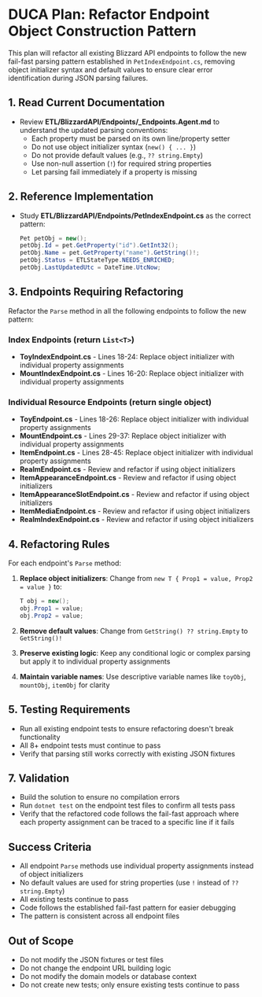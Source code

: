 # DUCA Plan: Refactor Endpoint Object Construction Pattern

This plan will refactor all existing Blizzard API endpoints to follow the new fail-fast parsing pattern established in `PetIndexEndpoint.cs`, removing object initializer syntax and default values to ensure clear error identification during JSON parsing failures.

## 1. Read Current Documentation
- Review **ETL/BlizzardAPI/Endpoints/_Endpoints.Agent.md** to understand the updated parsing conventions:
  - Each property must be parsed on its own line/property setter
  - Do not use object initializer syntax (`new() { ... }`)
  - Do not provide default values (e.g., `?? string.Empty`)
  - Use non-null assertion (`!`) for required string properties
  - Let parsing fail immediately if a property is missing

## 2. Reference Implementation
- Study **ETL/BlizzardAPI/Endpoints/PetIndexEndpoint.cs** as the correct pattern:
  ```csharp
  Pet petObj = new();
  petObj.Id = pet.GetProperty("id").GetInt32();
  petObj.Name = pet.GetProperty("name").GetString()!;
  petObj.Status = ETLStateType.NEEDS_ENRICHED;
  petObj.LastUpdatedUtc = DateTime.UtcNow;
  ```

## 3. Endpoints Requiring Refactoring
Refactor the `Parse` method in all the following endpoints to follow the new pattern:

### Index Endpoints (return `List<T>`)
- **ToyIndexEndpoint.cs** - Lines 18-24: Replace object initializer with individual property assignments
- **MountIndexEndpoint.cs** - Lines 16-20: Replace object initializer with individual property assignments

### Individual Resource Endpoints (return single object)
- **ToyEndpoint.cs** - Lines 18-26: Replace object initializer with individual property assignments
- **MountEndpoint.cs** - Lines 29-37: Replace object initializer with individual property assignments  
- **ItemEndpoint.cs** - Lines 28-45: Replace object initializer with individual property assignments
- **RealmEndpoint.cs** - Review and refactor if using object initializers
- **ItemAppearanceEndpoint.cs** - Review and refactor if using object initializers
- **ItemAppearanceSlotEndpoint.cs** - Review and refactor if using object initializers
- **ItemMediaEndpoint.cs** - Review and refactor if using object initializers
- **RealmIndexEndpoint.cs** - Review and refactor if using object initializers

## 4. Refactoring Rules
For each endpoint's `Parse` method:

1. **Replace object initializers**: Change from `new T { Prop1 = value, Prop2 = value }` to:
   ```csharp
   T obj = new();
   obj.Prop1 = value;
   obj.Prop2 = value;
   ```

2. **Remove default values**: Change from `GetString() ?? string.Empty` to `GetString()!`

3. **Preserve existing logic**: Keep any conditional logic or complex parsing but apply it to individual property assignments

4. **Maintain variable names**: Use descriptive variable names like `toyObj`, `mountObj`, `itemObj` for clarity

## 5. Testing Requirements
- Run all existing endpoint tests to ensure refactoring doesn't break functionality
- All 8+ endpoint tests must continue to pass
- Verify that parsing still works correctly with existing JSON fixtures

## 7. Validation
- Build the solution to ensure no compilation errors
- Run `dotnet test` on the endpoint test files to confirm all tests pass
- Verify that the refactored code follows the fail-fast approach where each property assignment can be traced to a specific line if it fails

## Success Criteria
- All endpoint `Parse` methods use individual property assignments instead of object initializers
- No default values are used for string properties (use `!` instead of `?? string.Empty`)
- All existing tests continue to pass
- Code follows the established fail-fast pattern for easier debugging
- The pattern is consistent across all endpoint files

## Out of Scope
- Do not modify the JSON fixtures or test files
- Do not change the endpoint URL building logic
- Do not modify the domain models or database context
- Do not create new tests; only ensure existing tests continue to pass
